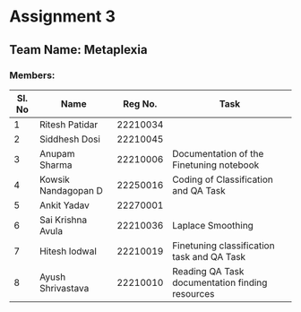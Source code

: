 # Assignment 3

## Team Name: Metaplexia
### Members: 


| Sl. No | Name                | Reg No.  | Task |
|--------|---------------------|----------|------|
| 1      | Ritesh Patidar      | 22210034 |                           |
| 2      | Siddhesh Dosi       | 22210045 |                        |
| 3      | Anupam Sharma       | 22210006 | Documentation of the Finetuning notebook   |
| 4      | Kowsik Nandagopan D | 22250016 | Coding of Classification and QA Task                       |
| 5      | Ankit Yadav         | 22270001 |     |
| 6      | Sai Krishna Avula   | 22210036 | Laplace Smoothing                           |
| 7      | Hitesh lodwal       | 22210019 | Finetuning classification task and QA Task                       |
| 8      | Ayush Shrivastava   | 22210010 | Reading QA Task documentation finding resources    |

